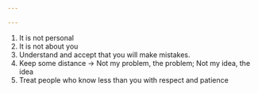 ```yaml
---

---
```


1. It is not personal
2. It is not about you
3. Understand and accept that you will make mistakes.
4. Keep some distance -> Not my problem, the problem; Not my idea, the idea
5. Treat people who know less than you with respect and patience
